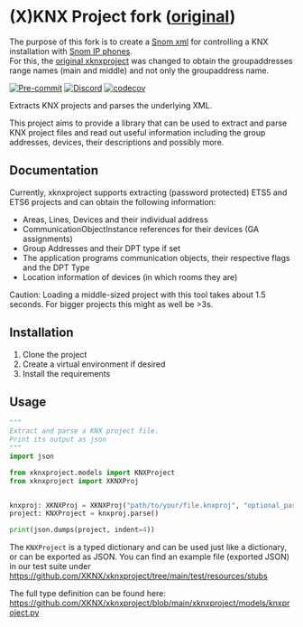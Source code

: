 # (X)KNX Project fork ([original](https://github.com/XKNX/xknxproject))

The purpose of this fork is to create a [Snom xml](http://docs.snom.io/xml_minibrowser/main_tags/SnomIPPhoneMenu/) for controlling a KNX installation with [Snom IP phones](https://www.snom.com/en/).  
For this, the [original xknxproject](https://github.com/XKNX/xknxproject)  was changed to obtain the groupaddresses range names (main and middle) and not only the groupaddress name.

[![Pre-commit](https://img.shields.io/badge/pre--commit-enabled-brightgreen?logo=pre-commit&logoColor=f8b424)](https://github.com/pre-commit/pre-commit)
[![Discord](https://img.shields.io/discord/338619021215924227?color=7289da&label=Discord&logo=discord&logoColor=7289da)](https://discord.gg/bkZe9m4zvw)
[![codecov](https://codecov.io/gh/XKNX/xknxproject/branch/main/graph/badge.svg?token=LgPvZpKK3k)](https://codecov.io/gh/XKNX/xknxproject)

Extracts KNX projects and parses the underlying XML.

This project aims to provide a library that can be used to extract and parse KNX project files and read out useful information including the group addresses, devices, their descriptions and possibly more.

## Documentation

Currently, xknxproject supports extracting (password protected) ETS5 and ETS6 projects and can obtain the following information:

* Areas, Lines, Devices and their individual address
* CommunicationObjectInstance references for their devices (GA assignments)
* Group Addresses and their DPT type if set
* The application programs communication objects, their respective flags and the DPT Type
* Location information of devices (in which rooms they are)

Caution: Loading a middle-sized project with this tool takes about 1.5 seconds. For bigger projects this might as well be >3s.

## Installation

1. Clone the project
2. Create a virtual environment if desired
3. Install the requirements

## Usage

```python
"""
Extract and parse a KNX project file.
Print its output as json
"""
import json

from xknxproject.models import KNXProject
from xknxproject import XKNXProj


knxproj: XKNXProj = XKNXProj("path/to/your/file.knxproj", "optional_password")
project: KNXProject = knxproj.parse()

print(json.dumps(project, indent=4))
```

The `KNXProject` is a typed dictionary and can be used just like a dictionary, or can be exported as JSON.
You can find an example file (exported JSON) in our test suite under https://github.com/XKNX/xknxproject/tree/main/test/resources/stubs

The full type definition can be found here: https://github.com/XKNX/xknxproject/blob/main/xknxproject/models/knxproject.py
